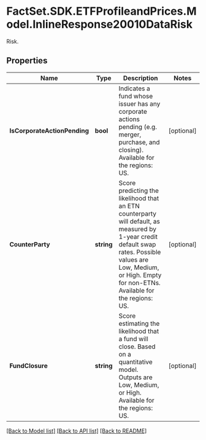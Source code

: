 # FactSet.SDK.ETFProfileandPrices.Model.InlineResponse20010DataRisk
Risk.

## Properties

Name | Type | Description | Notes
------------ | ------------- | ------------- | -------------
**IsCorporateActionPending** | **bool** | Indicates a fund whose issuer has any corporate actions pending (e.g. merger, purchase, and closing). Available for the regions: US. | [optional] 
**CounterParty** | **string** | Score predicting the likelihood that an ETN counterparty will default, as measured by 1-year credit default swap rates. Possible values are Low, Medium, or High. Empty for non-ETNs. Available for the regions: US. | [optional] 
**FundClosure** | **string** | Score estimating the likelihood that a fund will close. Based on a quantitative model. Outputs are Low, Medium, or High. Available for the regions: US. | [optional] 

[[Back to Model list]](../README.md#documentation-for-models) [[Back to API list]](../README.md#documentation-for-api-endpoints) [[Back to README]](../README.md)


